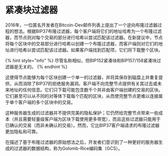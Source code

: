 # 紧凑块过滤器

 2016年，一位匿名开发者在Bitcoin-Dev邮件列表上提出了一个逆向布隆过滤器过程的想法。根据BIP37布隆过滤器，每个客户端将它们的地址哈希为一个布隆过滤器，而节点则对每个交易的部分进行哈希以尝试匹配该过滤器。在新提议中，节点将每个区块中的交易部分进行哈希以创建一个布隆过滤器，而客户端则对它们的地址进行哈希以尝试匹配该过滤器。如果客户端找到匹配项，它们将下载整个区块。

{% hint style="info" %}
尽管名称相似，但BIP152紧凑块和BIP157/158紧凑块过滤器是无关的。
{% endhint %}

这使得节点能够为每个区块创建一个单一的过滤器，并将其保存到磁盘上并重复提供，从而消除了BIP37的拒绝服务漏洞。客户端不向完整节点提供有关其过去或未来地址的任何信息。它们只下载可能包含数千个并非由客户端创建的交易的区块。它们甚至可以从不同的对等体下载每个匹配的区块，从而使完整节点更难以连接属于单个客户端的多个区块中的交易。

这种服务器生成的过滤器并不提供完美的隐私保护；它仍然给完整节点带来一些成本（并且需要轻量级客户端为区块下载使用更多带宽），而且这些过滤器只能用于已确认的交易（而非未确认的交易）。然而，它比BIP37客户端请求的布隆过滤器更加隐私和可靠。

在描述了基于布隆过滤器的原始想法之后，开发者们意识到了一种更好的服务器生成的过滤器的数据结构，称为Golomb-Rice编码集（GCS）。
